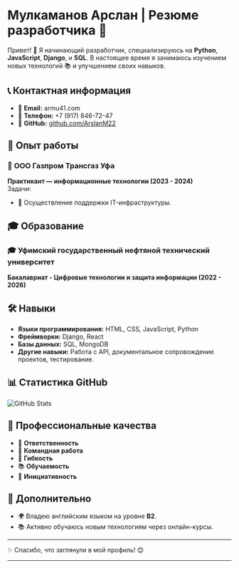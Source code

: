 # Мулкаманов Арслан | Резюме разработчика 🚀

Привет! 👋 Я начинающий разработчик, специализируюсь на **Python**, **JavaScript**, **Django**, и **SQL**. В настоящее время я занимаюсь изучением новых технологий 📚 и улучшением своих навыков.

## 📞 Контактная информация
- 📧 **Email:** armu41.com
- 📱 **Телефон:** +7 (917) 846-72-47
- 🔗 **GitHub:** [github.com/ArslanM22](https://github.com/ArslanM22)

## 💼 Опыт работы

### 🏢 **ООО Газпром Трансгаз Уфа**
**Практикант — информационные технологии (2023 - 2024)**  
Задачи:
- 🔧 Осуществление поддержки IT-инфраструктуры.

## 🎓 Образование

### 🎓 **Уфимский государственный нефтяной технический университет**
**Бакалавриат - Цифровые технологии и защита информации (2022 - 2026)**

## 🛠️ Навыки

- **Языки программирования:** HTML, CSS, JavaScript, Python
- **Фреймворки:** Django, React
- **Базы данных:** SQL, MongoDB
- **Другие навыки:** Работа с API, документальное сопровождение проектов, тестирование.

## 📊 Статистика GitHub

![GitHub Stats](https://github-readme-stats.vercel.app/api?username=ArslanM22&show_icons=true&theme=dark&count_private=true)

## 🔑 Профессиональные качества

- 💪 **Ответственность**
- 🤝 **Командная работа**
- 🔄 **Гибкость**
- 📚 **Обучаемость**
- 🚀 **Инициативность**

## 🎯 Дополнительно

- 🌍 Владею английским языком на уровне **B2**.
- 📚 Активно обучаюсь новым технологиям через онлайн-курсы.

---

✨ Спасибо, что заглянули в мой профиль! 😊

---
